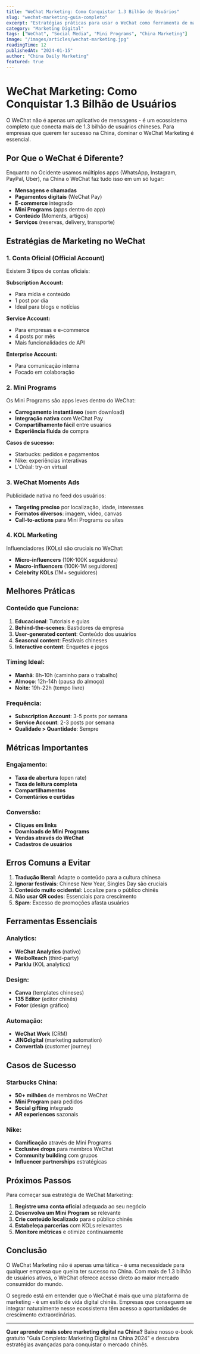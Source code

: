 ```yaml
---
title: "WeChat Marketing: Como Conquistar 1.3 Bilhão de Usuários"
slug: "wechat-marketing-guia-completo"
excerpt: "Estratégias práticas para usar o WeChat como ferramenta de marketing digital na China, desde mini-programs até WeChat Pay."
category: "Marketing Digital"
tags: ["WeChat", "Social Media", "Mini Programs", "China Marketing"]
image: "/images/articles/wechat-marketing.jpg"
readingTime: 12
publishedAt: "2024-01-15"
author: "China Daily Marketing"
featured: true
---
```


# WeChat Marketing: Como Conquistar 1.3 Bilhão de Usuários

O WeChat não é apenas um aplicativo de mensagens - é um ecossistema completo que conecta mais de 1.3 bilhão de usuários chineses. Para empresas que querem ter sucesso na China, dominar o WeChat Marketing é essencial.

## Por Que o WeChat é Diferente?

Enquanto no Ocidente usamos múltiplos apps (WhatsApp, Instagram, PayPal, Uber), na China o WeChat faz tudo isso em um só lugar:

- **Mensagens e chamadas**
- **Pagamentos digitais** (WeChat Pay)
- **E-commerce** integrado
- **Mini Programs** (apps dentro do app)
- **Conteúdo** (Moments, artigos)
- **Serviços** (reservas, delivery, transporte)

## Estratégias de Marketing no WeChat

### 1. Conta Oficial (Official Account)

Existem 3 tipos de contas oficiais:

**Subscription Account:**
- Para mídia e conteúdo
- 1 post por dia
- Ideal para blogs e notícias

**Service Account:**
- Para empresas e e-commerce
- 4 posts por mês
- Mais funcionalidades de API

**Enterprise Account:**
- Para comunicação interna
- Focado em colaboração

### 2. Mini Programs

Os Mini Programs são apps leves dentro do WeChat:

- **Carregamento instantâneo** (sem download)
- **Integração nativa** com WeChat Pay
- **Compartilhamento fácil** entre usuários
- **Experiência fluida** de compra

**Casos de sucesso:**
- Starbucks: pedidos e pagamentos
- Nike: experiências interativas
- L'Oréal: try-on virtual

### 3. WeChat Moments Ads

Publicidade nativa no feed dos usuários:

- **Targeting preciso** por localização, idade, interesses
- **Formatos diversos**: imagem, vídeo, canvas
- **Call-to-actions** para Mini Programs ou sites

### 4. KOL Marketing

Influenciadores (KOLs) são cruciais no WeChat:

- **Micro-influencers** (10K-100K seguidores)
- **Macro-influencers** (100K-1M seguidores)
- **Celebrity KOLs** (1M+ seguidores)

## Melhores Práticas

### Conteúdo que Funciona:

1. **Educacional**: Tutoriais e guias
2. **Behind-the-scenes**: Bastidores da empresa
3. **User-generated content**: Conteúdo dos usuários
4. **Seasonal content**: Festivais chineses
5. **Interactive content**: Enquetes e jogos

### Timing Ideal:

- **Manhã**: 8h-10h (caminho para o trabalho)
- **Almoço**: 12h-14h (pausa do almoço)
- **Noite**: 19h-22h (tempo livre)

### Frequência:

- **Subscription Account**: 3-5 posts por semana
- **Service Account**: 2-3 posts por semana
- **Qualidade > Quantidade**: Sempre

## Métricas Importantes

### Engajamento:
- **Taxa de abertura** (open rate)
- **Taxa de leitura completa**
- **Compartilhamentos**
- **Comentários e curtidas**

### Conversão:
- **Cliques em links**
- **Downloads de Mini Programs**
- **Vendas através do WeChat**
- **Cadastros de usuários**

## Erros Comuns a Evitar

1. **Tradução literal**: Adapte o conteúdo para a cultura chinesa
2. **Ignorar festivais**: Chinese New Year, Singles Day são cruciais
3. **Conteúdo muito ocidental**: Localize para o público chinês
4. **Não usar QR codes**: Essenciais para crescimento
5. **Spam**: Excesso de promoções afasta usuários

## Ferramentas Essenciais

### Analytics:
- **WeChat Analytics** (nativo)
- **WeiboReach** (third-party)
- **Parklu** (KOL analytics)

### Design:
- **Canva** (templates chineses)
- **135 Editor** (editor chinês)
- **Fotor** (design gráfico)

### Automação:
- **WeChat Work** (CRM)
- **JINGdigital** (marketing automation)
- **Convertlab** (customer journey)

## Casos de Sucesso

### Starbucks China:
- **50+ milhões** de membros no WeChat
- **Mini Program** para pedidos
- **Social gifting** integrado
- **AR experiences** sazonais

### Nike:
- **Gamificação** através de Mini Programs
- **Exclusive drops** para membros WeChat
- **Community building** com grupos
- **Influencer partnerships** estratégicas

## Próximos Passos

Para começar sua estratégia de WeChat Marketing:

1. **Registre uma conta oficial** adequada ao seu negócio
2. **Desenvolva um Mini Program** se relevante
3. **Crie conteúdo localizado** para o público chinês
4. **Estabeleça parcerias** com KOLs relevantes
5. **Monitore métricas** e otimize continuamente

## Conclusão

O WeChat Marketing não é apenas uma tática - é uma necessidade para qualquer empresa que queira ter sucesso na China. Com mais de 1.3 bilhão de usuários ativos, o WeChat oferece acesso direto ao maior mercado consumidor do mundo.

O segredo está em entender que o WeChat é mais que uma plataforma de marketing - é um estilo de vida digital chinês. Empresas que conseguem se integrar naturalmente nesse ecossistema têm acesso a oportunidades de crescimento extraordinárias.

---

**Quer aprender mais sobre marketing digital na China?** Baixe nosso e-book gratuito "Guia Completo: Marketing Digital na China 2024" e descubra estratégias avançadas para conquistar o mercado chinês.
